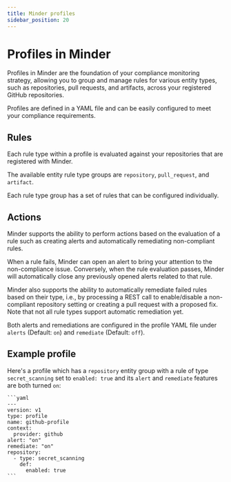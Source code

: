 ```yaml
---
title: Minder profiles
sidebar_position: 20
---
```


# Profiles in Minder

Profiles in Minder are the foundation of your compliance monitoring strategy, allowing you to group and manage
rules for various entity types, such as repositories, pull requests, and artifacts, across your registered GitHub
repositories.

Profiles are defined in a YAML file and can be easily configured to meet your compliance requirements.

## Rules

Each rule type within a profile is evaluated against your repositories that are registered with Minder.

The available entity rule type groups are `repository`, `pull_request`, and `artifact`.

Each rule type group has a set of rules that can be configured individually.

## Actions

Minder supports the ability to perform actions based on the evaluation of a rule such as creating alerts
and automatically remediating non-compliant rules.

When a rule fails, Minder can open an alert to bring your attention to the non-compliance issue. Conversely, when the
rule evaluation passes, Minder will automatically close any previously opened alerts related to that rule.

Minder also supports the ability to automatically remediate failed rules based on their type, i.e., by processing a
REST call to enable/disable a non-compliant repository setting or creating a pull request with a proposed fix. Note
that not all rule types support automatic remediation yet.

Both alerts and remediations are configured in the profile YAML file under `alerts` (Default: `on`)
and `remediate` (Default: `off`).

## Example profile

Here's a profile which has a `repository` entity group with a rule of type `secret_scanning` set to `enabled: true` and
its `alert` and `remediate` features are both turned `on`:

    ```yaml
    ---
    version: v1
    type: profile
    name: github-profile
    context:
      provider: github
    alert: "on"
    remediate: "on"
    repository:
      - type: secret_scanning
        def:
          enabled: true
    ```
